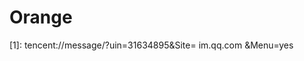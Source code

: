 # Orange
<!-- Links to your social media accounts -->
[1]: tencent://message/?uin=31634895&Site= im.qq.com &Menu=yes

